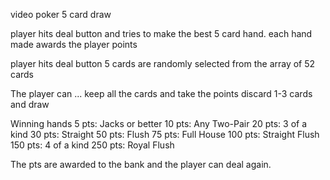video poker 
5 card draw 

player hits deal button and tries to make the best 5 card hand. 
each hand made awards the player points

player hits deal button
5 cards are randomly selected from the array of 52 cards 

The player can ...
    keep all the cards and take the points
    discard 1-3 cards and draw

Winning hands
5 pts: Jacks or better 
10 pts: Any Two-Pair
20 pts: 3 of a kind 
30 pts: Straight
50 pts: Flush 
75 pts: Full House
100 pts: Straight Flush 
150 pts: 4 of a kind 
250 pts: Royal Flush 

The pts are awarded to the bank and the player can deal again.

